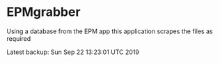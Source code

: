 # EPMgrabber
Using a database from the EPM app this application scrapes the files as required


Latest backup: Sun Sep 22 13:23:01 UTC 2019
